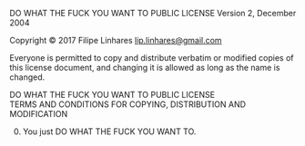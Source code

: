 DO WHAT THE FUCK YOU WANT TO PUBLIC LICENSE 
Version 2, December 2004 

Copyright © 2017 Filipe Linhares <lip.linhares@gmail.com> 

Everyone is permitted to copy and distribute verbatim or modified copies of this license document, and changing it is allowed as long as the name is changed. 

DO WHAT THE FUCK YOU WANT TO PUBLIC LICENSE  
TERMS AND CONDITIONS FOR COPYING, DISTRIBUTION AND MODIFICATION 

0. You just DO WHAT THE FUCK YOU WANT TO.